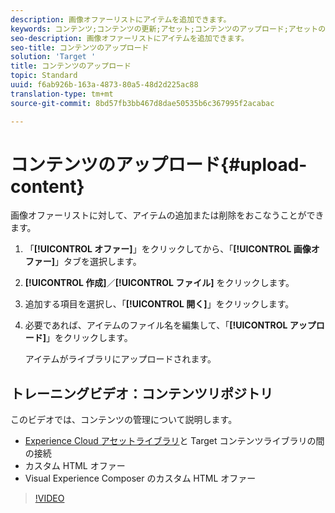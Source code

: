 ```yaml
---
description: 画像オファーリストにアイテムを追加できます。
keywords: コンテンツ;コンテンツの更新;アセット;コンテンツのアップロード;アセットのアップロード
seo-description: 画像オファーリストにアイテムを追加できます。
seo-title: コンテンツのアップロード
solution: 'Target '
title: コンテンツのアップロード
topic: Standard
uuid: f6ab926b-163a-4873-80a5-48d2d225ac88
translation-type: tm+mt
source-git-commit: 8bd57fb3bb467d8dae50535b6c367995f2acabac

---
```



# コンテンツのアップロード{#upload-content}

画像オファーリストに対して、アイテムの追加または削除をおこなうことができます。

1. 「**[!UICONTROL オファー]**」をクリックしてから、「**[!UICONTROL 画像オファー]**」タブを選択します。
1. **[!UICONTROL 作成]**／**[!UICONTROL ファイル]** をクリックします。
1. 追加する項目を選択し、「**[!UICONTROL 開く]**」をクリックします。
1. 必要であれば、アイテムのファイル名を編集して、「**[!UICONTROL アップロード]**」をクリックします。

   アイテムがライブラリにアップロードされます。

## トレーニングビデオ：コンテンツリポジトリ

このビデオでは、コンテンツの管理について説明します。

* [Experience Cloud アセットライブラリ](https://marketing.adobe.com/resources/help/en_US/mcloud/creative_cloud.html)と Target コンテンツライブラリの間の接続
* カスタム HTML オファー
* Visual Experience Composer のカスタム HTML オファー

>[!VIDEO](https://video.tv.adobe.com/v/17387?captions=jpn)